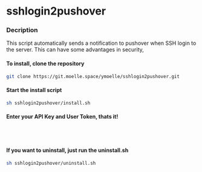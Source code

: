 # sshlogin2pushover
### Decription
This script automatically sends a notification to pushover when SSH login to the server. 
This can have some advantages in security,
#### To install, clone the repository
```bash
git clone https://git.moelle.space/ymoelle/sshlogin2pushover.git
```
#### Start the install script
```bash
sh sshlogin2pushover/install.sh
```
#### Enter your API Key and User Token, thats it!
<br />
<br />

#### If you want to uninstall, just run the uninstall.sh
```bash
sh sshlogin2pushover/uninstall.sh
```